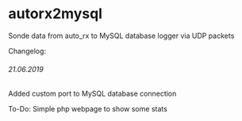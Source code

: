 # autorx2mysql

Sonde data from auto_rx to MySQL database logger via UDP packets

Changelog:
###### 21.06.2019

Added custom port to MySQL database connection

To-Do: Simple php webpage to show some stats
